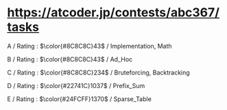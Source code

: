 # https://atcoder.jp/contests/abc367/tasks

A / Rating : $\color{#8C8C8C}43$ / Implementation, Math

B / Rating : $\color{#8C8C8C}43$ / Ad_Hoc

C / Rating : $\color{#8C8C8C}234$ / Bruteforcing, Backtracking

D / Rating : $\color{#22741C}1037$ / Prefix_Sum

E / Rating : $\color{#24FCFF}1370$ / Sparse_Table
